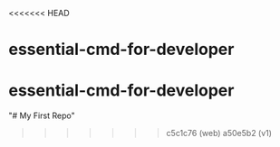 <<<<<<< HEAD
# essential-cmd-for-developer
essential-cmd-for-developer
=======
"# My First Repo"   
>>>>>>> c5c1c76 (web)
>>>>>>> a50e5b2 (v1)
